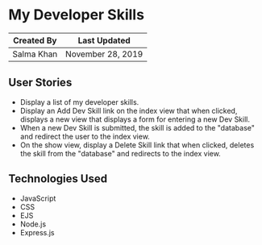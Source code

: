 # My Developer Skills

Created By | Last Updated
-----------|--------------
Salma Khan | November 28, 2019

## User Stories
* Display a list of my developer skills. 
* Display an Add Dev Skill link on the index view that when clicked, displays a new       view that displays a form for entering a new Dev Skill.
* When a new Dev Skill is submitted, the skill is added to the "database" and redirect    the user to the index view.
* On the show view, display a Delete Skill link that when clicked, deletes the skill      from the "database" and redirects to the index view.

## Technologies Used
* JavaScript
* CSS
* EJS
* Node.js
* Express.js


